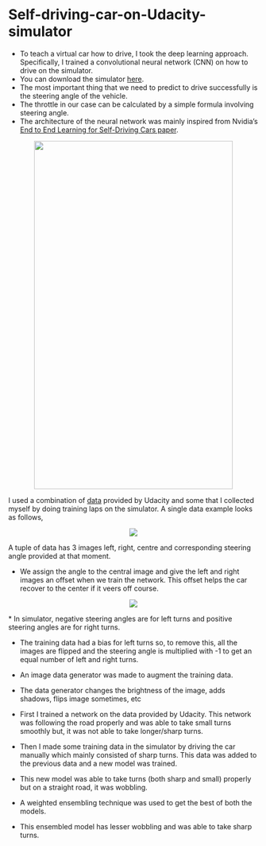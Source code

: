 # Self-driving-car-on-Udacity-simulator
* To teach a virtual car how to drive, I took the deep learning approach. Specifically, I trained a convolutional neural network (CNN) on how to drive on the simulator.
* You can download the simulator [here](https://github.com/udacity/self-driving-car-sim/tree/term3_collection).
* The most important thing that we need to predict to drive successfully is the steering angle of the vehicle.
* The throttle in our case can be calculated by a simple formula involving steering angle.
* The architecture of the neural network was mainly inspired from Nvidia’s [End to End Learning for Self-Driving Cars paper](http://images.nvidia.com/content/tegra/automotive/images/2016/solutions/pdf/end-to-end-dl-using-px.pdf).

<p align="center">
   <img width="400" height="700" src="https://miro.medium.com/max/1400/1*_ALA3C3qeRQgJoh3LZnFSg.png">
</p>

 I used a combination of [data](https://d17h27t6h515a5.cloudfront.net/topher/2016/December/584f6edd_data/data.zip) provided by Udacity and some that I collected myself by doing training laps on the simulator. A single data example looks as follows,
 <p align="center">
   <img src="https://miro.medium.com/max/1400/1*lFZrc_-opIELSG4zEQqhSA.jpeg">
</p>

A tuple of data has 3 images left, right, centre and corresponding steering angle provided at that moment.

* We assign the angle to the central image and give the left and right images an offset when we train the network. This offset helps the car recover to the center if it veers off course.

<p align="center">
   <img src="https://miro.medium.com/max/1400/1*2u3zy6GRNBKb5CAVNqkk9Q.png">
</p>
* In simulator, negative steering angles are for left turns and positive steering angles are for right turns.

* The training data had a bias for left turns so, to remove this, all the images are flipped and the steering angle is multiplied with -1 to get an equal number of left and right turns.

* An image data generator was made to augment the training data.
* The data generator changes the brightness of the image, adds shadows, flips image sometimes, etc
* First I trained a network on the data provided by Udacity. This network was following the road properly and was able to take small turns smoothly but, it was not able to take longer/sharp turns.
* Then I made some training data in the simulator by driving the car manually which mainly consisted of sharp turns. This data was added to the previous data and a new model was trained.
* This new model was able to take turns (both sharp and small) properly but on a straight road, it was wobbling.
* A weighted ensembling technique was used to get the best of both the models.
* This ensembled model has lesser wobbling and was able to take sharp turns.

